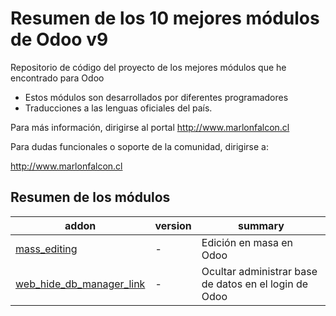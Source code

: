 ﻿Resumen de los 10 mejores módulos de Odoo v9
============================================

Repositorio de código del proyecto de los mejores módulos que he encontrado para Odoo


* Estos módulos son desarrollados por diferentes programadores
* Traducciones a las lenguas oficiales del país.

Para más información, dirigirse al portal http://www.marlonfalcon.cl

Para dudas funcionales o soporte de la comunidad, dirigirse a:

http://www.marlonfalcon.cl


[//]: # (addons)
Resumen de los módulos
---------------
addon | version | summary
--- | --- | ---
[mass_editing](mass_editing/) | - | Edición en masa en Odoo
[web_hide_db_manager_link](web_hide_db_manager_link/) | - | Ocultar administrar base de datos en el login de Odoo
[//]: # (end add)
